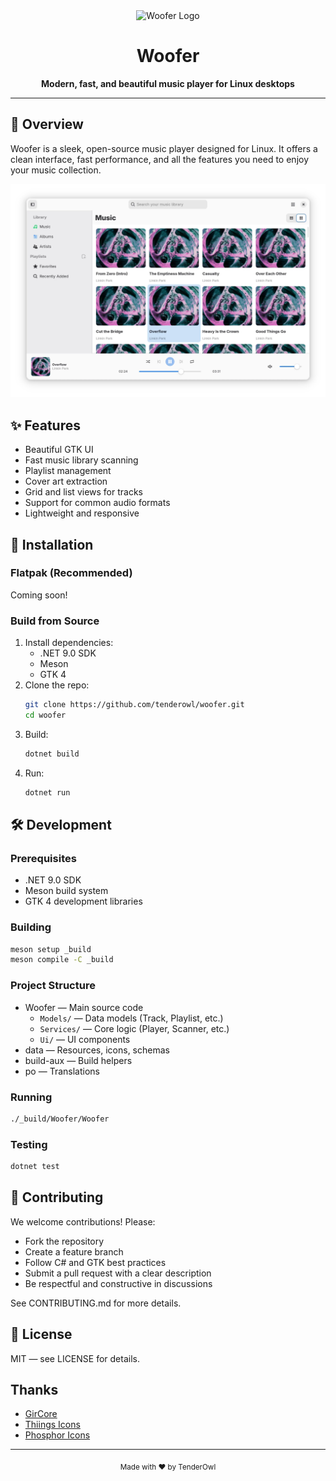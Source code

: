 <div align="center">
  <img src="data/icons/hicolor/256x256/com.tenderowl.woofer.png" alt="Woofer Logo" width="128"/>
  <h1>Woofer</h1>
  <p><strong>Modern, fast, and beautiful music player for Linux desktops</strong></p>
</div>

---

## 🎵 Overview
Woofer is a sleek, open-source music player designed for Linux. It offers a clean interface, fast performance, and all the features you need to enjoy your music collection.

<div style="text-align: center;">
  <img src="docs/app-view.webp" alt="Woofer Screenshot" width="640"/>
</div>

## ✨ Features
- Beautiful GTK UI
- Fast music library scanning
- Playlist management
- Cover art extraction
- Grid and list views for tracks
- Support for common audio formats
- Lightweight and responsive

## 🚀 Installation

### Flatpak (Recommended)
Coming soon!

### Build from Source
1. Install dependencies:
   - .NET 9.0 SDK
   - Meson
   - GTK 4
2. Clone the repo:
   ```sh
   git clone https://github.com/tenderowl/woofer.git
   cd woofer
   ```
3. Build:
   ```sh
   dotnet build
   ```
4. Run:
   ```sh
   dotnet run
   ```

## 🛠️ Development

### Prerequisites
- .NET 9.0 SDK
- Meson build system
- GTK 4 development libraries

### Building
```sh
meson setup _build
meson compile -C _build
```

### Project Structure
- Woofer — Main source code
  - `Models/` — Data models (Track, Playlist, etc.)
  - `Services/` — Core logic (Player, Scanner, etc.)
  - `Ui/` — UI components
- data — Resources, icons, schemas
- build-aux — Build helpers
- po — Translations

### Running
```sh
./_build/Woofer/Woofer
```

### Testing

```sh
dotnet test
```

## 🤝 Contributing
We welcome contributions! Please:
- Fork the repository
- Create a feature branch
- Follow C# and GTK best practices
- Submit a pull request with a clear description
- Be respectful and constructive in discussions

See CONTRIBUTING.md for more details.

## 📄 License
MIT — see LICENSE for details.

## Thanks

- [GirCore](https://gircore.github.io/)
- [Thiings Icons](https://www.thiings.co/things)
- [Phosphor Icons](https://phosphoricons.com/)

---

<div align="center">
  <sub>Made with ❤️ by TenderOwl</sub>
</div>

